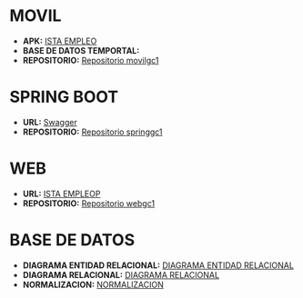 # MOVIL
- **APK:** [ISTA EMPLEO](https://www.facebook.com/programacionorientadaamemes/)
- **BASE DE DATOS TEMPORTAL:** []()
- **REPOSITORIO:** [Repositorio movilgc1](https://github.com/Boxvi/movilgc1.git)

# SPRING BOOT
- **URL:** [Swagger](http://springgc1-env.eba-mf2fnuvf.us-east-1.elasticbeanstalk.com/swagger-ui/index.html)
- **REPOSITORIO:** [Repositorio springgc1](https://github.com/Boxvi/springgc1.git)

# WEB
- **URL:** [ISTA EMPLEOP]()
- **REPOSITORIO:** [Repositorio webgc1](https://github.com/Boxvi/webgc1.git)

# BASE DE DATOS
- **DIAGRAMA ENTIDAD RELACIONAL:** [DIAGRAMA ENTIDAD RELACIONAL]()
- **DIAGRAMA RELACIONAL:** [DIAGRAMA RELACIONAL]()
- **NORMALIZACION:** [NORMALIZACION]()
